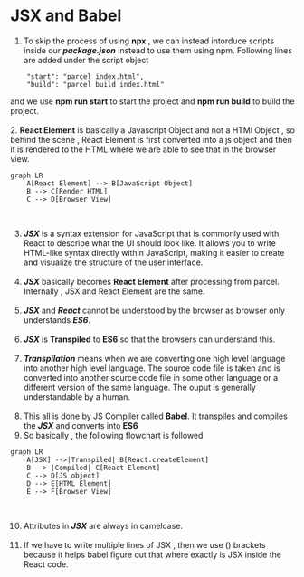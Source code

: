 # JSX and Babel

1. To skip the process of using **npx** , we can instead intorduce scripts inside our ***package.json*** instead to use them using npm. Following lines are added under the script object
```
    "start": "parcel index.html",
    "build": "parcel build index.html"
```
and we use **npm run start** to start the project and **npm run build** to build the project.<br><br>
2. **React Element** is basically a Javascript Object and not a HTMl Object , so behind the scene , React Element is first converted into a js object and then it is rendered to the HTML where we are able to see that in the browser view.

```mermaid
graph LR
    A[React Element] --> B[JavaScript Object]
    B --> C[Render HTML]
    C --> D[Browser View]
```
<br>

3. ***JSX*** is a syntax extension for JavaScript that is commonly used with React to describe what the UI should look like. It allows you to write HTML-like syntax directly within JavaScript, making it easier to create and visualize the structure of the user interface.<br><br>
4. ***JSX*** basically becomes **React Element** after processing from parcel. Internally , JSX and React Element are the same.<br><br>
5. ***JSX*** and ***React*** cannot be understood by the browser as browser only understands ***ES6***.<br><br>
6. ***JSX*** is **Transpiled** to **ES6** so that the browsers can understand this.<br><br>
7. ***Transpilation*** means when we are converting one high level language into another high level language. The source code file is taken and is converted into another source code file in some other language or a different version of the same language. The ouput is generally understandable by a human.<br><br>
8. This all is done by JS Compiler called **Babel**. It transpiles and compiles the ***JSX*** and converts into **ES6**
9. So basically , the following flowchart is followed
```mermaid
graph LR
    A[JSX] -->|Transpiled| B[React.createElement]
    B --> |Compiled| C[React Element]
    C --> D[JS object]
    D --> E[HTML Element]
    E --> F[Browser View]
```
<br>

10. Attributes in ***JSX*** are always in camelcase.<br><br>
11. If we have to write multiple lines of JSX , then we use () brackets because it helps babel figure out that where exactly is JSX inside the React code.<br><br> 